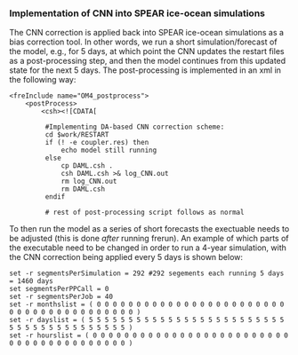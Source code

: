 ### Implementation of CNN into SPEAR ice-ocean simulations

The CNN correction is applied back into SPEAR ice-ocean simulations as a bias correction tool. In other words, we run a short simulation/forecast of the model, e.g., for 5 days, at which point the CNN updates the restart files as a post-processing step, and then the model continues from this updated state for the next 5 days. The post-processing is implemented in an xml in the following way:

    <freInclude name="OM4_postprocess">
        <postProcess>
            <csh><![CDATA[ 
         
             #Implementing DA-based CNN correction scheme:
             cd $work/RESTART
             if (! -e coupler.res) then
                 echo model still running
             else
                 cp DAML.csh .
                 csh DAML.csh >& log_CNN.out
                 rm log_CNN.out
                 rm DAML.csh
             endif
             
             # rest of post-processing script follows as normal
             
To then run the model as a series of short forecasts the exectuable needs to be adjusted (this is done *after* running frerun). An example of which parts of the executable need to be changed in order to run a 4-year simulation, with the CNN correction being applied every 5 days is shown below:

    set -r segmentsPerSimulation = 292 #292 segements each running 5 days = 1460 days
    set segmentsPerPPCall = 0 
    set -r segmentsPerJob = 40
    set -r monthslist = ( 0 0 0 0 0 0 0 0 0 0 0 0 0 0 0 0 0 0 0 0 0 0 0 0 0 0 0 0 0 0 0 0 0 0 0 0 0 0 0 0 )
    set -r dayslist = ( 5 5 5 5 5 5 5 5 5 5 5 5 5 5 5 5 5 5 5 5 5 5 5 5 5 5 5 5 5 5 5 5 5 5 5 5 5 5 5 5 )
    set -r hourslist = ( 0 0 0 0 0 0 0 0 0 0 0 0 0 0 0 0 0 0 0 0 0 0 0 0 0 0 0 0 0 0 0 0 0 0 0 0 0 0 0 0 )
